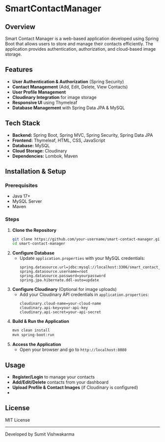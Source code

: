 # SmartContactManager

## Overview
Smart Contact Manager is a web-based application developed using Spring Boot that allows users to store and manage their contacts efficiently. The application provides authentication, authorization, and cloud-based image storage.

## Features
- **User Authentication & Authorization** (Spring Security)
- **Contact Management** (Add, Edit, Delete, View Contacts)
- **User Profile Management**
- **Cloudinary Integration** for image storage
- **Responsive UI** using Thymeleaf
- **Database Management** with Spring Data JPA & MySQL

## Tech Stack
- **Backend:** Spring Boot, Spring MVC, Spring Security, Spring Data JPA
- **Frontend:** Thymeleaf, HTML, CSS, JavaScript
- **Database:** MySQL
- **Cloud Storage:** Cloudinary
- **Dependencies:** Lombok, Maven

## Installation & Setup

### Prerequisites
- Java 17+
- MySQL Server
- Maven

### Steps
1. **Clone the Repository**
   ```bash
   git clone https://github.com/your-username/smart-contact-manager.git
   cd smart-contact-manager
   ```
2. **Configure Database**
   - Update `application.properties` with your MySQL credentials:
     ```properties
     spring.datasource.url=jdbc:mysql://localhost:3306/smart_contact_manager
     spring.datasource.username=root
     spring.datasource.password=yourpassword
     spring.jpa.hibernate.ddl-auto=update
     ```
3. **Configure Cloudinary** (Optional for image uploads)
   - Add your Cloudinary API credentials in `application.properties`:
     ```properties
     cloudinary.cloud-name=your-cloud-name
     cloudinary.api-key=your-api-key
     cloudinary.api-secret=your-api-secret
     ```
4. **Build & Run the Application**
   ```bash
   mvn clean install
   mvn spring-boot:run
   ```
5. **Access the Application**
   - Open your browser and go to `http://localhost:8080`

## Usage
- **Register/Login** to manage your contacts
- **Add/Edit/Delete** contacts from your dashboard
- **Upload Profile & Contact Images** (if Cloudinary is configured)
- 

## License
MIT License

---
Developed by Sumit Vishwakarma
